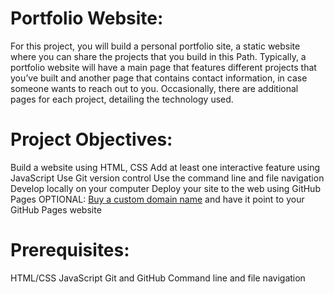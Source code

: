 # Portfolio Website:

For this project, you will build a personal portfolio site, a static website where you can share the projects that you build in this Path. Typically, a portfolio website will have a main page that features different projects that you’ve built and another page that contains contact information, in case someone wants to reach out to you. Occasionally, there are additional pages for each project, detailing the technology used.

# Project Objectives:

Build a website using HTML, CSS
Add at least one interactive feature using JavaScript
Use Git version control
Use the command line and file navigation
Develop locally on your computer
Deploy your site to the web using GitHub Pages
OPTIONAL: [Buy a custom domain name](https://www.codecademy.com/courses/make-a-website/lessons/setting-up-your-domain/) and have it point to your GitHub Pages website

# Prerequisites:
HTML/CSS
JavaScript
Git and GitHub
Command line and file navigation
